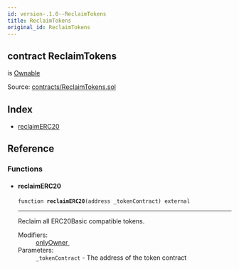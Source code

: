 ```yaml
---
id: version-.1.0--ReclaimTokens
title: ReclaimTokens
original_id: ReclaimTokens
---
```


<div class="contract-doc"><div class="contract"><h2 class="contract-header"><span class="contract-kind">contract</span> ReclaimTokens</h2><p class="base-contracts"><span>is</span> <a href="es_openzeppelin-solidity_contracts_ownership_Ownable.html">Ownable</a></p><div class="source">Source: <a href="https://github.com/PolymathNetwork/polymath-core/blob/v2.0.0/contracts/ReclaimTokens.sol" target="_blank">contracts/ReclaimTokens.sol</a></div></div><div class="index"><h2>Index</h2><ul><li><a href="ReclaimTokens.html#reclaimERC20">reclaimERC20</a></li></ul></div><div class="reference"><h2>Reference</h2><div class="functions"><h3>Functions</h3><ul><li><div class="item function"><span id="reclaimERC20" class="anchor-marker"></span><h4 class="name">reclaimERC20</h4><div class="body"><code class="signature">function <strong>reclaimERC20</strong><span>(address _tokenContract) </span><span>external </span></code><hr/><div class="description"><p>Reclaim all ERC20Basic compatible tokens.</p></div><dl><dt><span class="label-modifiers">Modifiers:</span></dt><dd><a href="es_openzeppelin-solidity_contracts_ownership_Ownable.html#onlyOwner">onlyOwner </a></dd><dt><span class="label-parameters">Parameters:</span></dt><dd><div><code>_tokenContract</code> - The address of the token contract</div></dd></dl></div></div></li></ul></div></div></div>

